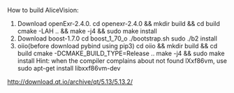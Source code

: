 How to build AliceVision:

1. Download openExr-2.4.0.
  cd openexr-2.4.0 && mkdir build && cd build
  cmake -LAH .. && make -j4 && sudo make install
2. Download boost-1.7.0
  cd boost_1_70_o 
  ./bootstrap.sh
  sudo ./b2 install
3. oiio(before download pybind using pip3)
  cd oiio && mkdir build && cd build
  cmake -DCMAKE_BUILD_TYPE=Release .. 
  make -j4 && sudo make install 
  Hint: when the compiler complains about not found lXxf86vm, use sudo apt-get install libxxf86vm-dev
  
  
  
  
  
  http://download.qt.io/archive/qt/5.13/5.13.2/
